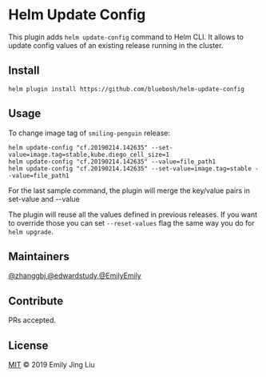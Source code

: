 # Helm Update Config

This plugin adds `helm update-config` command to Helm CLI. It allows to update config values of an existing release running in the cluster.

## Install

```
helm plugin install https://github.com/bluebosh/helm-update-config
```

## Usage

To change image tag of `smiling-penguin` release:

```
helm update-config "cf.20190214.142635" --set-value=image.tag=stable,kube.diego_cell_size=1
helm update-config "cf.20190214.142635" --value=file_path1
helm update-config "cf.20190214.142635" --set-value=image.tag=stable --value=file_path1
```

For the last sample command, the plugin will merge the key/value pairs in set-value and --value

The plugin will reuse all the values defined in previous releases. If you want to override those you can set `--reset-values` flag the same way you do for `helm upgrade`.

## Maintainers

[@zhanggbj,@edwardstudy,@EmilyEmily](https://github.com/bluebosh)

## Contribute

PRs accepted.

## License

[MIT](LICENSE) © 2019 Emily Jing Liu 
